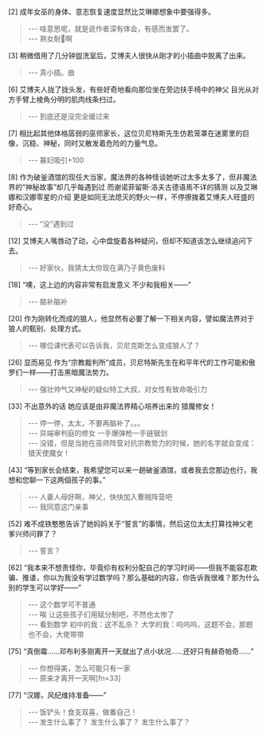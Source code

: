 
[2] 成年女巫的身体、意志恢复速度显然比艾琳娜想象中要强得多。
>--- 啥意思呢，就是说作者深有体会，有感而发罢了。<br>
>--- 熟女耐🌿啊<br>

[3] 稍微借用了几分钟盥洗室后，艾博夫人很快从刚才的小插曲中脱离了出来。
>--- 真小插。曲<br>

[6] 艾博夫人拢了拢头发，有些好奇地看向那位坐在旁边扶手椅中的神父 目光从对方手臂上棱角分明的肌肉线条扫过。
>--- 到底还是没完全缓过来<br>

[7] 相比起其他体格孱弱的巫师家长，这位贝尼特斯先生仿若笼罩在迷雾里的巨像，沉稳、神秘，同时又散发着危险的力量气息。
>--- 寡妇吸引+100<br>

[8] 作为破釜酒馆的现任大当家，魔法界的各种怪谈她听过太多太多了，但非魔法界的“神秘故事”却几乎每遇到过 而谢诺菲留斯·洛夫古德语焉不详的猜测 以及艾琳娜和汉娜零星的介绍 更是如同无法熄灭的野火一样，不停撩拨着艾博夫人旺盛的好奇心。
>--- “没”遇到过<br>

[12] 艾博夫人嘴唇动了动，心中盘旋着各种疑问，但却不知道该怎么继续追问下去。
>--- 好家伙，我猜太太你现在满乃子黄色废料<br>

[18] “噢，这上边的内容非常有启发意义 不少和我相关——”
>--- 脑补脑补<br>

[20] 作为刚转化而成的狼人，他显然有必要了解一下相关内容，譬如魔法界对于狼人的甄别、处理方式。
>--- 哪位课代表可以告诉我，贝尼克斯怎么变成狼人了？<br>

[26] 显而易见 作为“宗教裁判所”成员，贝尼特斯先生在和平年代的工作可能和傲罗们一样——打击黑暗魔法势力。
>--- 强壮帅气又神秘的疑似特工大叔，对女性有致命吸引力<br>

[33] 不出意外的话 她应该是由非魔法界精心培养出来的 猎魔修女！
>--- 停一停，太太，不要再脑补了。。。<br>
>--- 异端审判庭的修女 一手爆弹枪一手链锯剑<br>
>--- 没错，但是当她在巫师阵营对抗宗教势力的时候，她的名字就会变成：猎天使魔女！<br>

[43] “等到家长会结束，我希望您可以来一趟破釜酒馆，或者我去您那边也行，我想和您聊一下这两個孩子的事。”
>--- 人妻人母好啊，神父，快快加入曹贼阵营吧<br>
>--- 我同意这门亲事<br>

[52] 难不成铁憨憨告诉了她妈妈关于“誓言”的事情，然后这位太太打算找神父老爹兴师问罪了？
>--- 誓言？<br>

[62] “我本来不想责怪你，毕竟伱有权利分配自己的学习时间——但我不能容忍欺骗、推诿，你以为我没有学过数学吗？那么基础的内容，你告诉我很难？那为什么别的学生可以学好——”
>--- 这个数学可不普通<br>
>--- 唉 让这些孩子们用赋分制吧，不然也太惨了<br>
>--- 看到数学
初中的我：这不乱杀？
大学的我：呜呜呜，这题不会，那题也不会，大佬带带<br>

[75] “真倒霉……邓布利多刚离开一天就出了点小状况……还好只有赫奇帕奇……”
>--- 你想得美，怎么可能只有一家<br>
>--- 原来才离开一天啊[fn=33]<br>

[77] “汉娜，风纪维持准备——”
>--- 饭铲头！食支双喜，做番自己！<br>
>--- 发生什么事了？
发生什么事了？
发生什么事了？<br>
